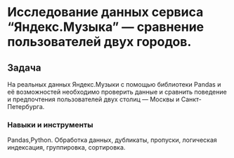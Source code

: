 # Исследование данных сервиса “Яндекс.Музыка” — сравнение пользователей двух городов. 

## Задача  

На реальных данных Яндекс.Музыки c помощью библиотеки Pandas и её возможностей необходимо проверить данные и сравнить поведение и предпочтения пользователей двух столиц — Москвы и Санкт-Петербурга.

### Навыки и инструменты
Pandas,Python. 
Обработка данных, дубликаты, пропуски, логическая индексация, группировка, сортировка.


